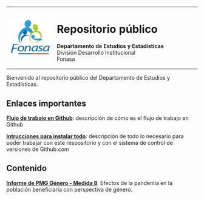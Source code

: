 <table width="auto" border="0px">
<tbody>
<tr>
<td width="25%"><img src="img/logofonasa.jpg" alt="logofonasa" width="auto" /></td>
<td width="75%"><h1>Repositorio público</h1>
<p><strong>Departamento de Estudios y Estadísticas</strong><br>
División Desarrollo Institucional<br>
Fonasa</p></td>
</tr>
</tbody>
</table>

Bienvenido al repositorio público del Departamento de Estudios y Estadísticas.

## Enlaces importantes

**[Flujo de trabajo en Github](/flujo_trabajo.md)**: descripción de cómo es el flujo de trabajo en Github

**[Intrucciones para instalar todo](/instrucciones.md)**: descripción de todo lo necesario para poder trabajar con este respositorio y con el sistema de control de versiones de Github.com

## Contenido

**[Informe de PMG Género - Medida 8](https://github.com/Estudios-y-Estadisticas/Publico/tree/main/Genero)**: Efectos de la pandemia en la población beneficiaria con perspectiva de género.
